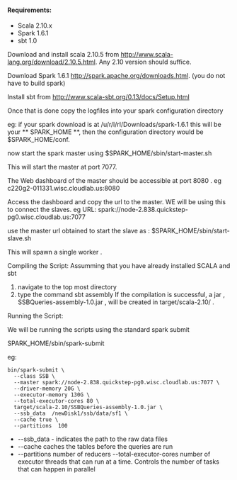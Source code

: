 #### Requirements:
- Scala 2.10.x
- Spark 1.6.1
- sbt 1.0

Download and install scala 2.10.5 from http://www.scala-lang.org/download/2.10.5.html. Any 2.10 version should suffice.

Download Spark 1.6.1 http://spark.apache.org/downloads.html. (you do not have to build spark)

Install sbt  from http://www.scala-sbt.org/0.13/docs/Setup.html

Once that is done copy the logfiles into your spark  configuration directory

eg: if your spark  download is at  /u/r/l/rl/Downloads/spark-1.6.1
this will be your ** SPARK_HOME **, then the  configuration  directory would be 
$SPARK_HOME/conf.

now start the spark master using 
$SPARK_HOME/sbin/start-master.sh

This will start the master at port 7077.  

The Web dashboard of the master should  be accessible  at port 8080 .
eg c220g2-011331.wisc.cloudlab.us:8080

Access the  dashboard and  copy the url to the master. WE will be using this to connect the slaves.
eg URL: spark://node-2.838.quickstep-pg0.wisc.cloudlab.us:7077

use the master url obtained to start the slave as :
$SPARK_HOME/sbin/start-slave.sh <master-url>

This will spawn  a single worker .


Compiling the Script:
Assumming that you have already installed SCALA and sbt

1. navigate to the top most directory
2. type the command sbt assembly
If the compilation is successful, a jar , SSBQueries-assembly-1.0.jar , will be created in  target/scala-2.10/ .

Running the Script:

We will be running the scripts using the standard spark submit

SPARK_HOME/sbin/spark-submit

eg:
```
bin/spark-submit \
  --class SSB \
  --master spark://node-2.838.quickstep-pg0.wisc.cloudlab.us:7077 \
  --driver-memory 20G \
  --executor-memory 130G \
  --total-executor-cores 80 \
  target/scala-2.10/SSBQueries-assembly-1.0.jar \
  --ssb_data  /newDisk1/ssb/data/sf1 \
  --cache true \
  --partitions  100
```
- --ssb_data - indicates the path to the raw data files
- --cache caches the tables before the queries are run
- --partitions  number of reducers
--total-executor-cores  number of executor threads that can run at a time. Controls the number of tasks that can happen in parallel
